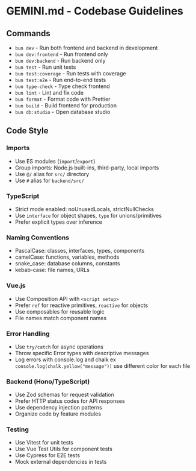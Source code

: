 # GEMINI.md - Codebase Guidelines

## Commands
- `bun dev` - Run both frontend and backend in development
- `bun dev:frontend` - Run frontend only
- `bun dev:backend` - Run backend only
- `bun test` - Run unit tests
- `bun test:coverage` - Run tests with coverage
- `bun test:e2e` - Run end-to-end tests
- `bun type-check` - Type check frontend
- `bun lint` - Lint and fix code
- `bun format` - Format code with Prettier
- `bun build` - Build frontend for production
- `bun db:studio` - Open database studio

## Code Style

### Imports
- Use ES modules (`import`/`export`)
- Group imports: Node.js built-ins, third-party, local imports
- Use `@/` alias for `src/` directory
- Use `#` alias for `backend/src/`

### TypeScript
- Strict mode enabled: noUnusedLocals, strictNullChecks
- Use `interface` for object shapes, `type` for unions/primitives
- Prefer explicit types over inference

### Naming Conventions
- PascalCase: classes, interfaces, types, components
- camelCase: functions, variables, methods
- snake_case: database columns, constants
- kebab-case: file names, URLs

### Vue.js
- Use Composition API with `<script setup>`
- Prefer `ref` for reactive primitives, `reactive` for objects
- Use composables for reusable logic
- File names match component names

### Error Handling
- Use `try/catch` for async operations
- Throw specific Error types with descriptive messages
- Log errors with console.log and chalk ex `console.log(chalk.yellow("message"))` use different color for each file 

### Backend (Hono/TypeScript)
- Use Zod schemas for request validation
- Prefer HTTP status codes for API responses
- Use dependency injection patterns
- Organize code by feature modules

### Testing
- Use Vitest for unit tests
- Use Vue Test Utils for component tests
- Use Cypress for E2E tests
- Mock external dependencies in tests
